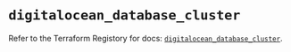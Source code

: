 # `digitalocean_database_cluster`

Refer to the Terraform Registory for docs: [`digitalocean_database_cluster`](https://registry.terraform.io/providers/digitalocean/digitalocean/2.29.0/docs/resources/database_cluster).

